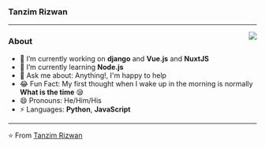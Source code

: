 ### Tanzim Rizwan 
--------------------------------------------------------------------------------------------------------------------------------------------------------------------
<img align='right' src="https://github-readme-stats.vercel.app/api?username=BrainAxe&show_icons=true">

### About

- 🔭 I’m currently working on **django** and **Vue.js** and **NuxtJS**
- 🌱 I’m currently learning **Node.js**
- 💬 Ask me about: Anything!, I'm happy to help
- :joy: Fun Fact: My first thought when I wake up in the morning is normally **What is the time** :sleepy:
- 😄 Pronouns: He/Him/His
- ⚡ Languages: **Python**, **JavaScript**


--------------------------------------------------------------------------------------------------------------------------------------------------------------------


⭐️ From [Tanzim Rizwan](https://github.com/BrainAxe)
